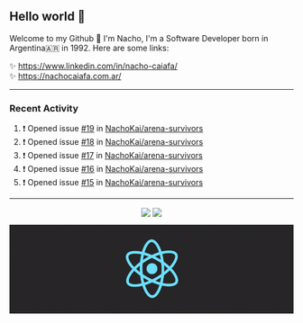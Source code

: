 ## Hello world 👋  
Welcome to my Github 🧙‍ I'm Nacho, I'm a Software Developer born in Argentina🇦🇷 in 1992. Here are some links:  
  
✨ https://www.linkedin.com/in/nacho-caiafa/  
✨ https://nachocaiafa.com.ar/  

---

### Recent Activity

<!--START_SECTION:activity-->
1. ❗ Opened issue [#19](https://github.com/NachoKai/arena-survivors/issues/19) in [NachoKai/arena-survivors](https://github.com/NachoKai/arena-survivors)
2. ❗ Opened issue [#18](https://github.com/NachoKai/arena-survivors/issues/18) in [NachoKai/arena-survivors](https://github.com/NachoKai/arena-survivors)
3. ❗ Opened issue [#17](https://github.com/NachoKai/arena-survivors/issues/17) in [NachoKai/arena-survivors](https://github.com/NachoKai/arena-survivors)
4. ❗ Opened issue [#16](https://github.com/NachoKai/arena-survivors/issues/16) in [NachoKai/arena-survivors](https://github.com/NachoKai/arena-survivors)
5. ❗ Opened issue [#15](https://github.com/NachoKai/arena-survivors/issues/15) in [NachoKai/arena-survivors](https://github.com/NachoKai/arena-survivors)
<!--END_SECTION:activity-->

---

<p align="center">
    <img align='center' src="https://github-readme-stats.vercel.app/api?username=NachoKai&theme=react&hide_border=true&include_all_commits=false&count_private=true" />
    <img align="center" src="https://github-readme-stats.vercel.app/api/top-langs?username=NachoKai&langs_count=10&show_icons=true&locale=en&layout=compact&theme=react&hide_border=true" />
   <!-- <img align='center' src="https://github-readme-streak-stats.herokuapp.com/?user=NachoKai&theme=react&hide_border=true" /> -->
</p>

<p align="center">
    <img align='center' src='https://raw.githubusercontent.com/NachoKai/NachoKai/master/x3x5w638kkixi9s3h3vw.gif' >
</p>
